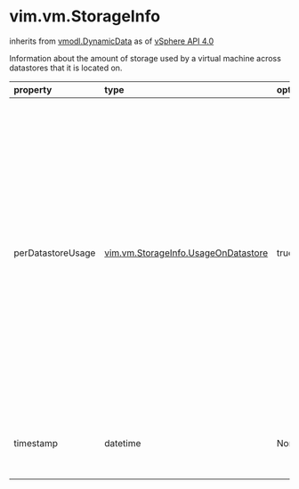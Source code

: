 vim.vm.StorageInfo
==================
inherits from [vmodl.DynamicData](docs/vmodl.DynamicData.md)
as of [vSphere API 4.0](vim.version.md#vim.version.version5)


Information about the amount of storage used by a virtual machine across   datastores that it is located on.

| property | type | optional | priv | desc |
|:---------|:-----|:---------|:-----|:-----|
| perDatastoreUsage | [vim.vm.StorageInfo.UsageOnDatastore](vim.vm.StorageInfo.UsageOnDatastore.md "vim.vm.StorageInfo.UsageOnDatastore") | true | None | Storage space used by this virtual machine on all datastores that it   is located on.   <p>   Total storage space committed to this virtual machine across all datastores is   simply an aggregate of the property   <a href="vim.vm.StorageInfo.UsageOnDatastore.md#committed">committed</a>.<br>See <a href="vim.vm.Summary.StorageSummary.md#committed">committed</a><br> |
| timestamp | datetime | None | None | Time when values in this structure were last updated. |


